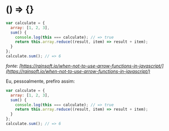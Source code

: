 # () => {}

```js
var calculate = {  
  array: [1, 2, 3],
  sum() {
    console.log(this === calculate); // => true
    return this.array.reduce((result, item) => result + item);
  }
};
calculate.sum(); // => 6  
```

*fonte: [https://rainsoft.io/when-not-to-use-arrow-functions-in-javascript/](https://rainsoft.io/when-not-to-use-arrow-functions-in-javascript/)*

Eu, pessoalmente, prefiro assim:

```js
var calculate = {  
  array: [1, 2, 3],
  sum() {
    console.log(this === calculate); // => true
    return this.array.reduce((result, item) => result + item);
  }
};
calculate.sum(); // => 6  
```